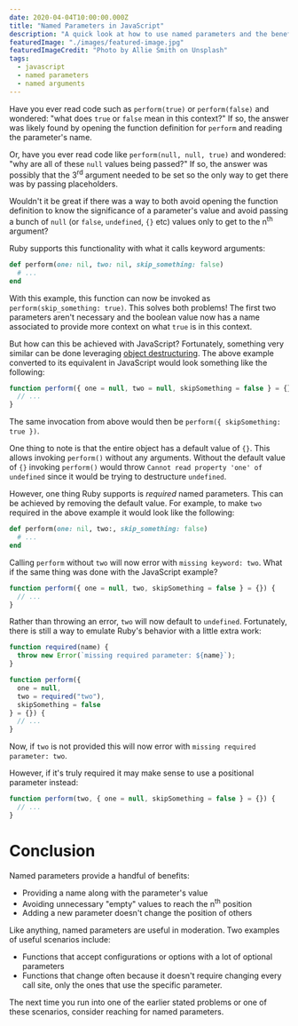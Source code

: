 ```yaml
---
date: 2020-04-04T10:00:00.000Z
title: "Named Parameters in JavaScript"
description: "A quick look at how to use named parameters and the benefits."
featuredImage: "./images/featured-image.jpg"
featuredImageCredit: "Photo by Allie Smith on Unsplash"
tags:
  - javascript
  - named parameters
  - named arguments
---
```


Have you ever read code such as `perform(true)` or `perform(false)` and
wondered: "what does `true` or `false` mean in this context?" If so, the answer
was likely found by opening the function definition for `perform` and reading
the parameter's name.

Or, have you ever read code like `perform(null, null, true)` and wondered: "why
are all of these `null` values being passed?" If so, the answer was possibly
that the 3<sup>rd</sup> argument needed to be set so the only way to get there
was by passing placeholders.

Wouldn't it be great if there was a way to both avoid opening the function
definition to know the significance of a parameter's value and avoid passing
a bunch of `null` (or `false`, `undefined`, `{}` etc) values only to get to the
n<sup>th</sup> argument?

Ruby supports this functionality with what it calls keyword arguments:

```ruby
def perform(one: nil, two: nil, skip_something: false)
  # ...
end
```

With this example, this function can now be invoked as
`perform(skip_something: true)`. This solves both problems! The first two
parameters aren't necessary and the boolean value now has a name associated to
provide more context on what `true` is in this context.

But how can this be achieved with JavaScript? Fortunately, something very
similar can be done leveraging
[object destructuring](https://developer.mozilla.org/en-US/docs/Web/JavaScript/Reference/Operators/Destructuring_assignment#Object_destructuring). The above example converted to
its equivalent in JavaScript would look something like the following:

```javascript
function perform({ one = null, two = null, skipSomething = false } = {}) {
  // ...
}
```

The same invocation from above would then be `perform({ skipSomething: true })`.

One thing to note is that the entire object has a default value of `{}`. This allows
invoking `perform()` without any arguments. Without the default value of `{}`
invoking `perform()` would throw `Cannot read property 'one' of undefined` since
it would be trying to destructure `undefined`.

However, one thing Ruby supports is _required_ named parameters. This can
be achieved by removing the default value. For example, to make `two` required
in the above example it would look like the following:

```ruby
def perform(one: nil, two:, skip_something: false)
  # ...
end
```

Calling `perform` without `two` will now error with `missing keyword: two`. What
if the same thing was done with the JavaScript example?

```javascript
function perform({ one = null, two, skipSomething = false } = {}) {
  // ...
}
```

Rather than throwing an error, `two` will now default to `undefined`. Fortunately,
there is still a way to emulate Ruby's behavior with a little extra work:

```javascript
function required(name) {
  throw new Error(`missing required parameter: ${name}`);
}

function perform({
  one = null,
  two = required("two"),
  skipSomething = false
} = {}) {
  // ...
}
```

Now, if `two` is not provided this will now error with
`missing required parameter: two`.

However, if it's truly required it may make sense to use a positional parameter
instead:

```javascript
function perform(two, { one = null, skipSomething = false } = {}) {
  // ...
}
```

# Conclusion

Named parameters provide a handful of benefits:

- Providing a name along with the parameter's value
- Avoiding unnecessary "empty" values to reach the n<sup>th</sup> position
- Adding a new parameter doesn't change the position of others

Like anything, named parameters are useful in moderation. Two examples of
useful scenarios include:

- Functions that accept configurations or options with a lot of optional parameters
- Functions that change often because it doesn't require changing every
  call site, only the ones that use the specific parameter.

The next time you run into one of the earlier stated problems or one of these 
scenarios, consider reaching for named parameters.
